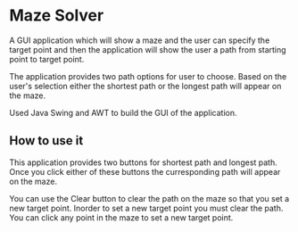 # Maze Solver

A GUI application which will show a maze and the user can specify the target point and then the application will show the user a path from starting point to target point.

The application provides two path options for user to choose. Based on the user's selection either the shortest path or the longest path will appear on the maze.

Used Java Swing and AWT to build the GUI of the application.


## How to use it

This application provides two buttons for shortest path and longest path. Once you click either of these buttons the curresponding path will appear on the maze.

You can use the Clear button to clear the path on the maze so that you set a new target point. Inorder to set a new target point you must clear the path. You can click any point in the maze to set a new target point. 
